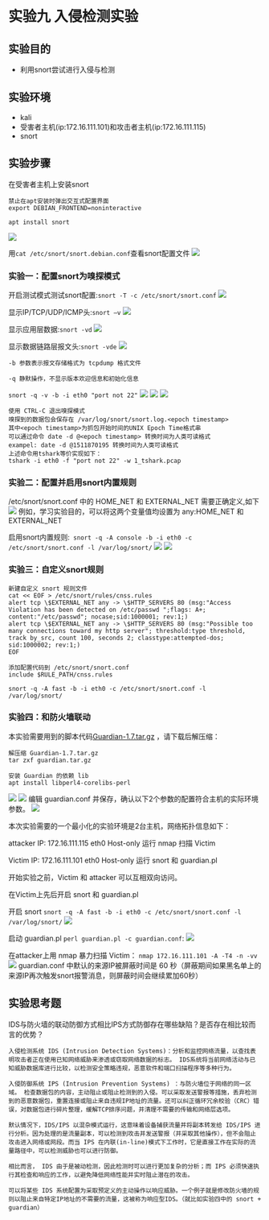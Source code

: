 # 实验九 入侵检测实验
## 实验目的
- 利用snort尝试进行入侵与检测
## 实验环境
- kali
- 受害者主机(ip:172.16.111.101)和攻击者主机(ip:172.16.111.115)
- snort

## 实验步骤
在受害者主机上安装snort
```
禁止在apt安装时弹出交互式配置界面
export DEBIAN_FRONTEND=noninteractive

apt install snort
```
![](img/1.png)

用`cat /etc/snort/snort.debian.conf`查看snort配置文件
![](img/2.png)

### 实验一：配置snort为嗅探模式
开启测试模式测试snort配置:`snort -T -c /etc/snort/snort.conf`
![](img/3.png)

显示IP/TCP/UDP/ICMP头:`snort –v`
![](img/4.png)

显示应用层数据:`snort -vd`
![](img/5.png)

显示数据链路层报文头:`snort -vde`
![](img/6.png)
```
-b 参数表示报文存储格式为 tcpdump 格式文件

-q 静默操作，不显示版本欢迎信息和初始化信息
```
`snort -q -v -b -i eth0 "port not 22"`
![](img/7.png)
![](img/8.png)
![](img/9.png)

``` 
使用 CTRL-C 退出嗅探模式
嗅探到的数据包会保存在 /var/log/snort/snort.log.<epoch timestamp>
其中<epoch timestamp>为抓包开始时间的UNIX Epoch Time格式串
可以通过命令 date -d @<epoch timestamp> 转换时间为人类可读格式
exampel: date -d @1511870195 转换时间为人类可读格式
上述命令用tshark等价实现如下：
tshark -i eth0 -f "port not 22" -w 1_tshark.pcap
```
### 实验二：配置并启用snort内置规则
/etc/snort/snort.conf 中的 HOME_NET 和 EXTERNAL_NET 需要正确定义,如下
![](img/10.png)
例如，学习实验目的，可以将这两个变量值均设置为 any:HOME_NET 和 EXTERNAL_NET 

启用snort内置规则:`
snort -q -A console -b -i eth0 -c /etc/snort/snort.conf -l /var/log/snort/`
![](img/12.png)
![](img/11.png)

### 实验三：自定义snort规则
```
新建自定义 snort 规则文件
cat << EOF > /etc/snort/rules/cnss.rules
alert tcp \$EXTERNAL_NET any -> \$HTTP_SERVERS 80 (msg:"Access Violation has been detected on /etc/passwd ";flags: A+; content:"/etc/passwd"; nocase;sid:1000001; rev:1;)
alert tcp \$EXTERNAL_NET any -> \$HTTP_SERVERS 80 (msg:"Possible too many connections toward my http server"; threshold:type threshold, track by_src, count 100, seconds 2; classtype:attempted-dos; sid:1000002; rev:1;)
EOF

添加配置代码到 /etc/snort/snort.conf
include $RULE_PATH/cnss.rules

snort -q -A fast -b -i eth0 -c /etc/snort/snort.conf -l /var/log/snort/
```
### 实验四：和防火墙联动
本实验需要用到的脚本代码[Guardian-1.7.tar.gz](https://c4pr1c3.gitee.io/cuc-ns/chap0x09/attach/guardian.tar.gz) ，请下载后解压缩：
```
解压缩 Guardian-1.7.tar.gz
tar zxf guardian.tar.gz

安装 Guardian 的依赖 lib
apt install libperl4-corelibs-perl
```
![](img/13.png)
![](img/14.png)
编辑 guardian.conf 并保存，确认以下2个参数的配置符合主机的实际环境参数。
![](img/15.png)

本次实验需要的一个最小化的实验环境是2台主机，网络拓扑信息如下：

attacker IP: 172.16.111.115 eth0 Host-only 运行 nmap 扫描 Victim

Victim IP: 172.16.111.101 eth0 Host-only 运行 snort 和 guardian.pl

开始实验之前，Victim 和 attacker 可以互相双向访问。

在Victim上先后开启 snort 和 guardian.pl

开启 snort
`snort -q -A fast -b -i eth0 -c /etc/snort/snort.conf -l /var/log/snort/`
![](img/16.png)

启动 guardian.pl
`perl guardian.pl -c guardian.conf`:
![](img/17.png)

在attacker上用 nmap 暴力扫描 Victim：
`nmap 172.16.111.101 -A -T4 -n -vv`
![](img/18.png)
guardian.conf 中默认的来源IP被屏蔽时间是 60 秒（屏蔽期间如果黑名单上的来源IP再次触发snort报警消息，则屏蔽时间会继续累加60秒）

## 实验思考题
IDS与防火墙的联动防御方式相比IPS方式防御存在哪些缺陷？是否存在相比较而言的优势？
```
入侵检测系统 IDS (Intrusion Detection Systems)：分析和监控网络流量，以查找表明攻击者正在使用已知网络威胁来渗透或窃取网络数据的标志。 IDS系统将当前网络活动与已知威胁数据库进行比较，以检测安全策略违规，恶意软件和端口扫描程序等多种行为。

入侵防御系统 IPS (Intrusion Prevention Systems) ：与防火墙位于网络的同一区域。 检查数据包的内容，主动阻止或阻止检测到的入侵。可以采取发送警报等措施，丢弃检测到的恶意数据包，重置连接或阻止来自违规IP地址的流量。还可以纠正循环冗余校验（CRC）错误，对数据包进行碎片整理，缓解TCP排序问题，并清理不需要的传输和网络层选项。

默认情况下，IDS/IPS 以混杂模式运行，这意味着设备捕获流量并将副本转发给 IDS/IPS 进行分析。因为处理的是流量副本，可以检测到攻击并发送警报（并采取其他操作），但不会阻止攻击进入网络或网段。而当 IPS 在内联(in-line)模式下工作时，它是直接工作在实际的流量路径中，可以检测威胁也可以进行防御。

相比而言， IDS 由于是被动检测，因此检测时可以进行更加复杂的分析；而 IPS 必须快速执行其检查和响应的工作，以避免降低网络性能并实时阻止潜在的攻击。

可以将某些 IDS 系统配置为采取预定义的主动操作以响应威胁。一个例子就是修改防火墙的规则以阻止来自特定IP地址的不需要的流量，这被称为响应型IDS。（就比如实验四中的 snort + guardian）
```